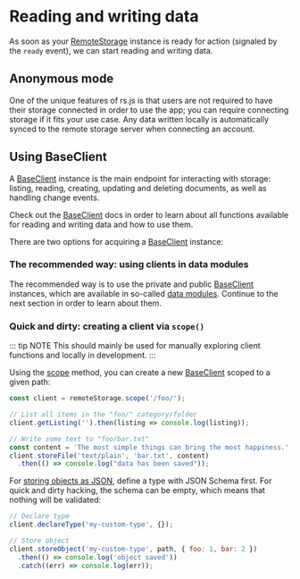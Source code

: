 # Reading and writing data

As soon as your [RemoteStorage][1] instance is ready for action (signaled by
the `ready` event), we can start reading and writing data.

## Anonymous mode

One of the unique features of rs.js is that users are not required to
have their storage connected in order to use the app; you can require
connecting storage if it fits your use case. Any data written locally is
automatically synced to the remote storage server when connecting an
account.

## Using BaseClient

A [BaseClient][2] instance is the main endpoint for interacting with
storage: listing, reading, creating, updating and deleting documents, as
well as handling change events.

Check out the [BaseClient][2] docs in order to learn about all functions
available for reading and writing data and how to use them.

There are two options for acquiring a [BaseClient][2] instance:

### The recommended way: using clients in data modules

The recommended way is to use the private and public [BaseClient][2] instances,
which are available in so-called [data modules](../data-modules/). Continue to
the next section in order to learn about them.

### Quick and dirty: creating a client via `scope()`

::: tip NOTE
This should mainly be used for manually exploring client functions and locally in
development.
:::

Using the [scope](../api/baseclient/classes/BaseClient.html#scope) method,
you can create a new [BaseClient][2] scoped to a given path:

```js
const client = remoteStorage.scope('/foo/');

// List all items in the "foo/" category/folder
client.getListing('').then(listing => console.log(listing));

// Write some text to "foo/bar.txt"
const content = 'The most simple things can bring the most happiness.';
client.storeFile('text/plain', 'bar.txt', content)
  .then(() => console.log("data has been saved"));
```

For [storing objects as JSON][3], define a type with JSON Schema first. For
quick and dirty hacking, the schema can be empty, which means that nothing will
be validated:

```js
// Declare type
client.declareType('my-custom-type', {});

// Store object
client.storeObject('my-custom-type', path, { foo: 1, bar: 2 })
  .then(() => console.log('object saved'))
  .catch((err) => console.log(err));
```

[1]: ../api/remotestorage/classes/RemoteStorage
[2]: ../api/baseclient/classes/BaseClient
[3]: ../api/baseclient/classes/BaseClient#storeobject
